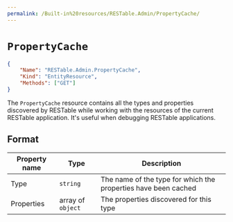 ```yaml
---
permalink: /Built-in%20resources/RESTable.Admin/PropertyCache/
---
```


# `PropertyCache`

```json
{
    "Name": "RESTable.Admin.PropertyCache",
    "Kind": "EntityResource",
    "Methods": ["GET"]
}
```

The `PropertyCache` resource contains all the types and properties discovered by RESTable while working with the resources of the current RESTable application. It's useful when debugging RESTable applications.

## Format

Property name | Type              | Description
------------- | ----------------- | --------------------------------------------------------------
Type          | `string`          | The name of the type for which the properties have been cached
Properties    | array of `object` | The properties discovered for this type
